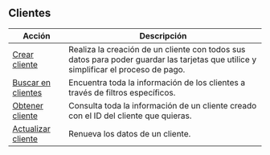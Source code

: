 ## Clientes

|Acción|Descripción|
|---|---|
|[Crear cliente](https://www.mercadopago[FAKER][URL][DOMAIN]/developers/es/reference/customers/_customers/post)|Realiza la creación de un cliente con todos sus datos para poder guardar las tarjetas que utilice y simplificar el proceso de pago.|
|[Buscar en clientes](https://www.mercadopago[FAKER][URL][DOMAIN]/developers/es/reference/customers/_customers_search/get)|Encuentra toda la información de los clientes a través de filtros específicos.|
|[Obtener cliente](https://www.mercadopago[FAKER][URL][DOMAIN]/developers/es/reference/customers/_customers_id/get)|Consulta toda la información de un cliente creado con el ID del cliente que quieras.|
|[Actualizar cliente](https://www.mercadopago[FAKER][URL][DOMAIN]/developers/es/reference/customers/_customers_id/put)|Renueva los datos de un cliente.|


